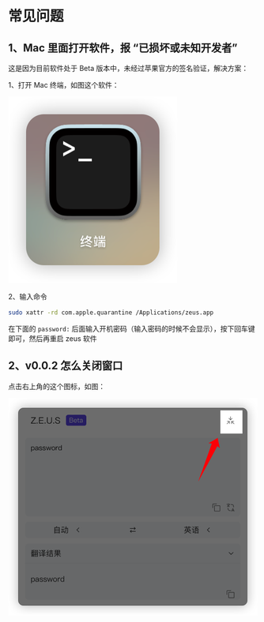 # 常见问题

## 1、Mac 里面打开软件，报 “已损坏或未知开发者”

这是因为目前软件处于 Beta 版本中，未经过苹果官方的签名验证，解决方案：

1、打开 Mac 终端，如图这个软件：

![终端](../images/terminal.png ':size=12%')

2、输入命令

```bash
sudo xattr -rd com.apple.quarantine /Applications/zeus.app
```

在下面的 `password:` 后面输入开机密码（输入密码的时候不会显示），按下回车键即可，然后再重启 zeus 软件

## 2、v0.0.2 怎么关闭窗口

点击右上角的这个图标，如图：

![关闭窗口](../images/how_to_hide.png ':size=40%')
